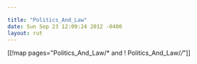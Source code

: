 ```yaml
---

title: "Politics_And_Law"
date: Sun Sep 23 12:09:24 2012 -0400
layout: rut
---
```


[[!map pages="Politics_And_Law/* and ! Politics_And_Law/*/*"]]
